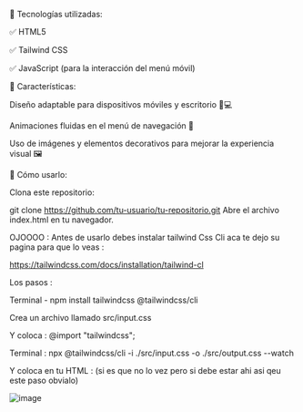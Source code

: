 🔹 Tecnologías utilizadas:

✅ HTML5

✅ Tailwind CSS

✅ JavaScript (para la interacción del menú móvil)


🔹 Características:

Diseño adaptable para dispositivos móviles y escritorio 📱💻

Animaciones fluidas en el menú de navegación 🎨

Uso de imágenes y elementos decorativos para mejorar la experiencia visual 🖼️

📌 Cómo usarlo:

Clona este repositorio:

git clone https://github.com/tu-usuario/tu-repositorio.git
Abre el archivo index.html en tu navegador.

OJOOOO : 
Antes de usarlo debes instalar tailwind Css Cli aca te dejo su pagina para que lo veas :

https://tailwindcss.com/docs/installation/tailwind-cl

Los pasos :

Terminal -  npm install tailwindcss @tailwindcss/cli

Crea un archivo llamado src/input.css

Y coloca : 
@import "tailwindcss";

Terminal : 
npx @tailwindcss/cli -i ./src/input.css -o ./src/output.css --watch

Y coloca en tu HTML : (si es que no lo vez pero si debe estar ahi asi qeu este paso obvialo)

 <link href="./output.css" rel="stylesheet">

 ![image](https://github.com/user-attachments/assets/828ab1c5-c6cd-453b-9ff8-70bcca26b198)
